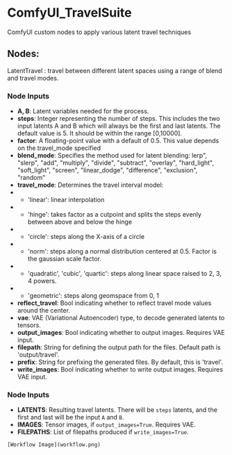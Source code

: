 # ComfyUI_TravelSuite

ComfyUI custom nodes to apply various latent travel techniques
## Nodes:

LatentTravel : travel between different latent spaces using a range of blend and travel modes.

### Node Inputs
- **A, B**: Latent variables needed for the process.
- **steps**: Integer representing the number of steps. This includes the two input latents A and B which will always be the first and last latents. The default value is 5. It should be within the range [0,10000].
- **factor**: A floating-point value with a default of 0.5. This value depends on the travel_mode specified
- **blend_mode**: Specifies the method used for latent blending: lerp", "slerp", "add", "multiply", "divide", "subtract", "overlay", "hard_light", "soft_light", "screen", "linear_dodge", "difference", "exclusion", "random"
- **travel_mode**: Determines the travel interval model:
- - 'linear': linear interpolation
- - 'hinge': takes factor as a cutpoint and splits the steps evenly between above and below the hinge 
- - 'circle': steps along the X-axis of a circle 
- - 'norm': steps along a normal distribution centered at 0.5. Factor is the gaussian scale factor.
- - 'quadratic', 'cubic', 'quartic': steps along linear space raised to 2, 3, 4 powers.  
- - 'geometric': steps along geomspace from 0, 1
- **reflect_travel**: Bool indicating whether to reflect travel mode values around the center. 
- **vae**: VAE (Variational Autoencoder) type, to decode generated latents to tensors. 
- **output_images**: Bool indicating whether to output images.  Requires VAE input. 
- **filepath**: String for defining the output path for the files. Default path is 'output/travel'.
- **prefix**: String for prefixing the generated files. By default, this is 'travel'. 
- **write_images**: Bool indicating whether to write output images.  Requires VAE input.

### Node Inputs
- **LATENTS**: Resulting travel latents. There will be `steps` latents, and the first and last will be the input `A` and `B`.
- **IMAGES**: Tensor images, if `output_images=True`. Requires VAE.
- **FILEPATHS**: List of filepaths produced if `write_images=True`.


`[Workflow Image](workflow.png)`

